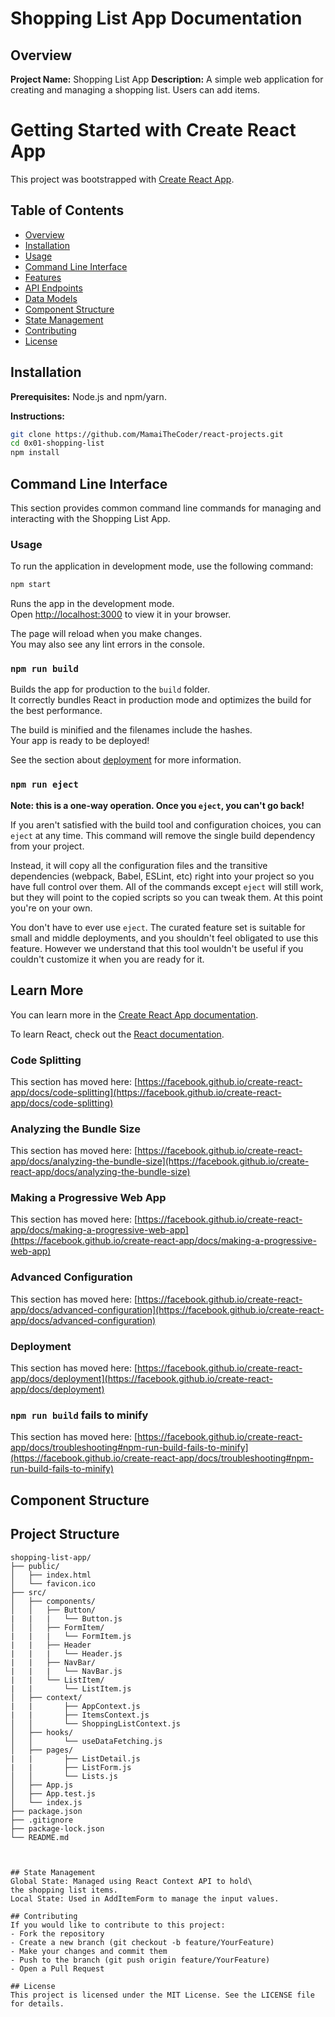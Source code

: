 # Shopping List App Documentation

## Overview

**Project Name:** Shopping List App
**Description:** A simple web application for creating and managing a shopping list. Users can add items.



# Getting Started with Create React App

This project was bootstrapped with [Create React App](https://github.com/facebook/create-react-app).


## Table of Contents
- [Overview](#overview)
- [Installation](#installation)
- [Usage](#usage)
- [Command Line Interface](#command-line-interface)
- [Features](#features)
- [API Endpoints](#api-endpoints)
- [Data Models](#data-models)
- [Component Structure](#component-structure)
- [State Management](#state-management)
- [Contributing](#contributing)
- [License](#license)

## Installation
**Prerequisites:** Node.js and npm/yarn.

**Instructions:**
```bash
git clone https://github.com/MamaiTheCoder/react-projects.git
cd 0x01-shopping-list
npm install
```
## Command Line Interface

This section provides common command line commands for managing and interacting with the Shopping List App.

### Usage
To run the application in development mode, use the following command:

```bash
npm start
```
Runs the app in the development mode.\
Open [http://localhost:3000](http://localhost:3000) to view it in your browser.

The page will reload when you make changes.\
You may also see any lint errors in the console.

### `npm run build`

Builds the app for production to the `build` folder.\
It correctly bundles React in production mode and optimizes the build for the best performance.

The build is minified and the filenames include the hashes.\
Your app is ready to be deployed!

See the section about [deployment](https://facebook.github.io/create-react-app/docs/deployment) for more information.

### `npm run eject`

**Note: this is a one-way operation. Once you `eject`, you can't go back!**

If you aren't satisfied with the build tool and configuration choices, you can `eject` at any time. This command will remove the single build dependency from your project.

Instead, it will copy all the configuration files and the transitive dependencies (webpack, Babel, ESLint, etc) right into your project so you have full control over them. All of the commands except `eject` will still work, but they will point to the copied scripts so you can tweak them. At this point you're on your own.

You don't have to ever use `eject`. The curated feature set is suitable for small and middle deployments, and you shouldn't feel obligated to use this feature. However we understand that this tool wouldn't be useful if you couldn't customize it when you are ready for it.

## Learn More

You can learn more in the [Create React App documentation](https://facebook.github.io/create-react-app/docs/getting-started).

To learn React, check out the [React documentation](https://reactjs.org/).

### Code Splitting

This section has moved here: [https://facebook.github.io/create-react-app/docs/code-splitting](https://facebook.github.io/create-react-app/docs/code-splitting)

### Analyzing the Bundle Size

This section has moved here: [https://facebook.github.io/create-react-app/docs/analyzing-the-bundle-size](https://facebook.github.io/create-react-app/docs/analyzing-the-bundle-size)

### Making a Progressive Web App

This section has moved here: [https://facebook.github.io/create-react-app/docs/making-a-progressive-web-app](https://facebook.github.io/create-react-app/docs/making-a-progressive-web-app)

### Advanced Configuration

This section has moved here: [https://facebook.github.io/create-react-app/docs/advanced-configuration](https://facebook.github.io/create-react-app/docs/advanced-configuration)

### Deployment

This section has moved here: [https://facebook.github.io/create-react-app/docs/deployment](https://facebook.github.io/create-react-app/docs/deployment)

### `npm run build` fails to minify

This section has moved here: [https://facebook.github.io/create-react-app/docs/troubleshooting#npm-run-build-fails-to-minify](https://facebook.github.io/create-react-app/docs/troubleshooting#npm-run-build-fails-to-minify)

## Component Structure
## Project Structure

```plaintext
shopping-list-app/
├── public/
│   ├── index.html
│   └── favicon.ico
├── src/
│   ├── components/
│   │   ├── Button/
|   |   |   └── Button.js
│   │   ├── FormItem/
|   |   |   └── FormItem.js
|   |   ├── Header
|   |   |   └── Header.js
|   |   ├── NavBar/
|   |   |   └── NavBar.js
|   |   └── ListItem/
|   |       └── ListItem.js
│   ├── context/
|   |       ├── AppContext.js
|   |       ├── ItemsContext.js
│   │       └── ShoppingListContext.js
│   ├── hooks/
│   │       └── useDataFetching.js
│   ├── pages/
|   |       ├── ListDetail.js
|   |       ├── ListForm.js
│   │       └── Lists.js
│   ├── App.js
│   ├── App.test.js
│   └── index.js
├── package.json
├── .gitignore
├── package-lock.json
└── README.md



## State Management
Global State: Managed using React Context API to hold\
the shopping list items.
Local State: Used in AddItemForm to manage the input values.

## Contributing
If you would like to contribute to this project:
- Fork the repository
- Create a new branch (git checkout -b feature/YourFeature)
- Make your changes and commit them
- Push to the branch (git push origin feature/YourFeature)
- Open a Pull Request

## License
This project is licensed under the MIT License. See the LICENSE file for details.